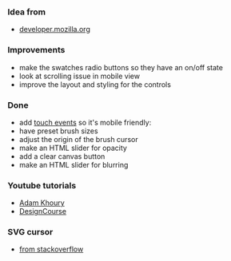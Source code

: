 ### Idea from
+ [developer.mozilla.org](https://developer.mozilla.org/en-US/docs/Web/API/Element/mousedown_event)

### Improvements
+ make the swatches radio buttons so they have an on/off state
+ look at scrolling issue in mobile view 
+ improve the layout and styling for the controls

### Done
+ add [touch events](https://www.w3schools.com/jsref/tryit.asp?filename=tryjsref_touchmove2) so it's mobile friendly: 
+ have preset brush sizes 
+ adjust the origin of the brush cursor
+ make an HTML slider for opacity
+ add a clear canvas button
+ make an HTML slider for blurring

### Youtube tutorials
+ [Adam Khoury](https://www.youtube.com/watch?v=n-AuSopUl6s)
+ [DesignCourse](https://www.youtube.com/watch?v=rfpRZ2t_BrQ)

### SVG cursor
+ [from stackoverflow](https://stackoverflow.com/questions/46017334/how-to-reference-inline-svg-as-cursor-in-css-style)